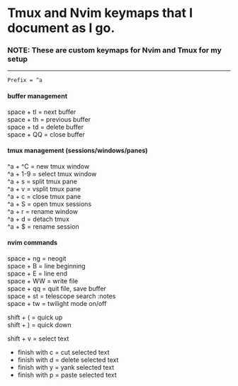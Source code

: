 # Tmux and Nvim keymaps that I document as I go.


### NOTE: These are custom keymaps for Nvim and Tmux for my setup
-------------------------------------------------

``` Prefix = ^a ```

#### buffer management
space + tl = next buffer  
space + th = previous buffer  
space + td = delete buffer  
space + QQ = close buffer  


#### tmux management (sessions/windows/panes)
^a + ^C = new tmux window  
^a + 1-9 = select tmux window  
^a + s = split tmux pane  
^a + v = vsplit tmux pane  
^a + c = close tmux pane  
^a + S = open tmux sessions  
^a + r = rename window  
^a + d = detach tmux  
^a + $ = rename session  


#### nvim commands
space + ng = neogit  
space + B = line beginning  
space + E = line end  
space + WW = write file  
space + qq = quit file, save buffer  
space + st = telescope search :notes  
space + tw = twilight mode on/off  

shift + ( = quick up  
shift + ) = quick down  
 
shift + v = select text 
 - finish with c = cut selected text  
 - finish with d = delete selected text  
 - finish with y = yank selected text  
 - finish with p = paste selected text  



